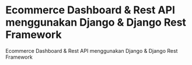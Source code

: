 # Ecommerce Dashboard & Rest API menggunakan Django & Django Rest Framework
Ecommerce Dashboard & Rest API menggunakan Django & Django Rest Framework


